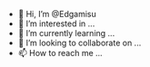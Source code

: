 - 👋 Hi, I’m @Edgamisu
- 👀 I’m interested in ...
- 🌱 I’m currently learning ...
- 💞️ I’m looking to collaborate on ...
- 📫 How to reach me ...

<!---
Edgamisu/Edgamisu is a ✨ special ✨ repository because its `README.md` (this file) appears on your GitHub profile.
You can click the Preview link to take a look at your changes.
--->

